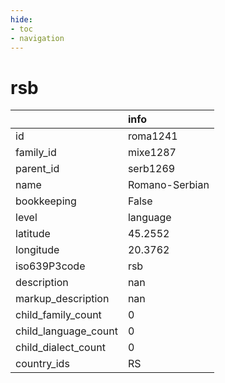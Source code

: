```yaml
---
hide:
- toc
- navigation
---
```

# rsb
|                      | info           |
|:---------------------|:---------------|
| id                   | roma1241       |
| family_id            | mixe1287       |
| parent_id            | serb1269       |
| name                 | Romano-Serbian |
| bookkeeping          | False          |
| level                | language       |
| latitude             | 45.2552        |
| longitude            | 20.3762        |
| iso639P3code         | rsb            |
| description          | nan            |
| markup_description   | nan            |
| child_family_count   | 0              |
| child_language_count | 0              |
| child_dialect_count  | 0              |
| country_ids          | RS             |